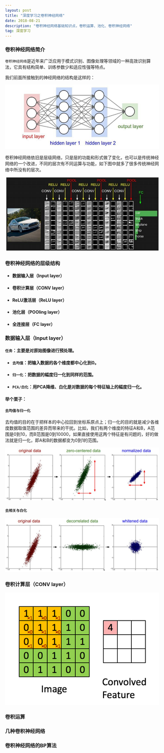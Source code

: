 ```yaml
---
layout: post
title: "深度学习之卷积神经网络"
date: 2018-08-21
description: "卷积神经网络基础知识点，卷积运算、池化、卷积神经网络"
tag: 深度学习
---
```




### 卷积神经网络简介

`卷积神经网络`是近年来广泛应用于模式识别、图像处理等领域的一种高效识别算法，它具有结构简单、训练参数少和适应性强等特点。

我们前面所接触到的神经网络的结构是这样的：

![images](/images/dl/65.png)

卷积神经网络依旧是层级网络，只是层的功能和形式做了变化，也可以是传统神经网络的一个改进，不同的层次有不同运算与功能，如下图中就多了很多传统神经网络中所没有的层次。

![images](/images/dl/66.png)



### 卷积神经网络的层级结构

- #### **数据输入层（Input layer）**

- #### **卷积计算层（CONV layer）**

- #### **ReLU激活层（ReLU layer）**

- #### **池化层（POOling layer）**

- #### **全连接层（FC layer）**

  

### **数据输入层（Input layer）**

#### `任务`：主要是对原始图像进行预处理。

- #### `去均值`：把输入数据的各个维度都中心化到0。

- #### `归一化`：把数据的幅度归一化到同样的范围。

- #### `PCA/白化`：用PCA降维、白化是对数据的每个特征轴上的幅度归一化。

#### 举个栗子：

#### `去均值与归一化`

去均值的目的在于把样本的中心拉回到坐标系原点上；归一化的目的就是减少各维度数据取值范围的差异而带来的干扰。比如，我们有两个维度的特征A和B，A范围是0到10，而B范围是0到10000，如果直接使用这两个特征是有问题的，好的做法就是归一化，即A和B的数据都变为0到1的范围。 

![images](/images/dl/67.png)

#### `去相关与白化`

![images](/images/dl/68.png)

### **卷积计算层（CONV layer）**

![images](/images/dl/69.gif)

### 卷积运算

### 几种卷积神经网络

### 卷积神经网络的BP算法

